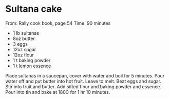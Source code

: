 # Sultana cake
From: Rally cook book, page 54
Time: 90 minutes

* 1 lb sultanas
* 8oz butter
* 3 eggs
* 12oz sugar
* 12oz flour
* 1 t baking powder
* 1 t lemon essence

Place sultanas in a saucepan, cover with water and boil for 5 minutes.  Pour water off and put butter into hot fruit.  Leave to melt.  Beat eggs and sugar.  Stir into fruit and butter.  Add sifted flour and baking powder and essence.  Pour into tin and bake at 180C for 1 hr 10 minutes.

